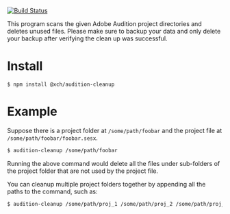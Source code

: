 [![Build Status](https://travis-ci.com/Zodiase/audition-cleanup.svg?branch=master)](https://travis-ci.com/Zodiase/audition-cleanup)


This program scans the given Adobe Audition project directories and deletes unused files.
Please make sure to backup your data and only delete your backup after verifying the 
clean up was successful.

# Install

```
$ npm install @xch/audition-cleanup
```

# Example

Suppose there is a project folder at `/some/path/foobar` and the project file at
`/some/path/foobar/foobar.sesx`.

```Bash
$ audition-cleanup /some/path/foobar
```

Running the above command would delete all the files under sub-folders of the project 
folder that are not used by the project file.

You can cleanup multiple project folders together by appending all the paths to the 
command, such as:
```Bash
$ audition-cleanup /some/path/proj_1 /some/path/proj_2 /some/path/proj_3
```
